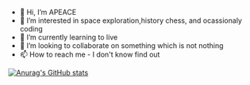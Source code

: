 - 👋 Hi, I’m APEACE
- 👀 I’m interested in space exploration,history chess, and ocassionaly coding
- 🌱 I’m currently learning to live
- 💞️ I’m looking to collaborate on something which is not nothing
- 📫 How to reach me - I don't know find out

<!---
ABHINAV-0003/ABHINAV-0003 is a ✨ special ✨ repository because its `README.md` (this file) appears on your GitHub profile.
You can click the Preview link to take a look at your changes.
--->
[![Anurag's GitHub stats](https://github-readme-stats.vercel.app/api?username=ABHINAV-0003)](https://github.com/anuraghazra/github-readme-stats)
